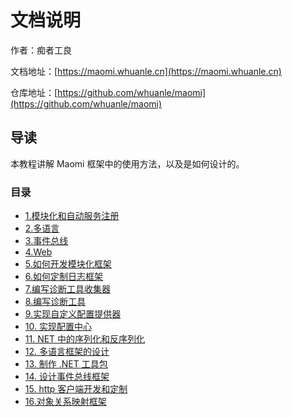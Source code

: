 # 文档说明

作者：痴者工良

文档地址：[https://maomi.whuanle.cn](https://maomi.whuanle.cn)

仓库地址：[https://github.com/whuanle/maomi](https://github.com/whuanle/maomi)

## 导读

本教程讲解 Maomi 框架中的使用方法，以及是如何设计的。



### 目录

*  [1.模块化和自动服务注册](1.module.md) 
*  [2.多语言](2.i18n.md) 
*  [3.事件总线](3.eventbus.md) 
*  [4.Web](4.web.md) 
*  [5.如何开发模块化框架](5.m1.md) 
*  [6.如何定制日志框架](6.log.md) 
*  [7.编写诊断工具收集器](7.sj.md) 
*  [8.编写诊断工具](8.zd.md) 
*  [9.实现自定义配置提供器](9.pz.md) 
*  [10. 实现配置中心](10.pzzx.md) 
*  [11. NET 中的序列化和反序列化](11.json.md) 
*  [12. 多语言框架的设计](12.i18n.md) 
*  [13. 制作 .NET 工具包](13.tool.md) 
*  [14. 设计事件总线框架](14.event.md) 
*  [15. http 客户端开发和定制](15.http.md)
*  [16.对象关系映射框架](16.mapper.md)  